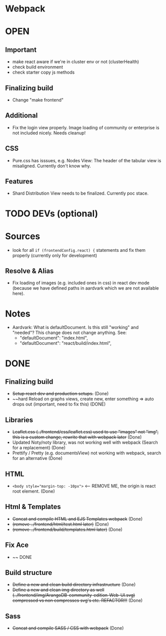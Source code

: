 # Webpack

# OPEN

## Important
- make react aware if we're in cluster env or not (clusterHealth)
- check build environment
- check starter copy js methods

## Finalizing build
- Change "make frontend"

## Additional
- Fix the login view properly. Image loading of community or enterprise is not included nicely. Needs cleanup!

## CSS
- Pure.css has isssues,  e.g. Nodes View: The header of the tabular view is misaligned. Currently don't know why.

## Features
- Shard Distribution View needs to be finalized. Currently poc stace. 


# TODO DEVs (optional)

# Sources
- look for all `if (frontendConfig.react) {` statements and fix them properly (currently only for development)

## Resolve & Alias
- Fix loading of images (e.g. included ones in css) in react dev mode (because we have defined paths in aardvark which we are not available here).

# Notes
- Aardvark: What is defaultDocument. Is this still "working" and "needed"? This change does not change anything. See: 
  -  "defaultDocument": "index.html",
  -  "defaultDocument": "react/build/index.html",

# DONE

## Finalizing build
- ~~Setup react dev and production setups.~~ (Done)
- ~~hard Reload on graphs views, create new, enter something => auto drops out (important, need to fix this) (DONE)

## Libraries
- ~~Leaflet.css (../frontend/css/leaflet.css) used to use "images" not "img", this is a custom change, rewrite that with webpack later~~ (Done)
- Updated Noty/noty library, was not working well with webpack (Search for a replacement) (Done)
- Prettify / Pretty (e.g. documentsView) not working with webpack, search for an alternative (Done)

## HTML
- `<body style="margin-top: -10px">` <-- REMOVE ME, the origin is react root element. (Done)

## Html & Templates
- ~~Concat and compile HTML and EJS Templates webpack~~ (Done)
- ~~(remove ../frontend/html/test.html later)~~ (Done)
- ~~(remove ../frontend/build/templates.html later)~~ (Done)

## Fix Ace
- ~~ DONE

## Build structure
- ~~Define a new and clean build directory infrastructure~~ (Done)
- ~~Define a new and clean img directory as well (../frontend/img/ArangoDB-community-edition-Web-UI.svg) compressed vs non compresses svg's etc. REFACTOR!!!~~ (Done)

## Sass
- ~~Concat and compile SASS / CSS with webpack~~ (Done)
